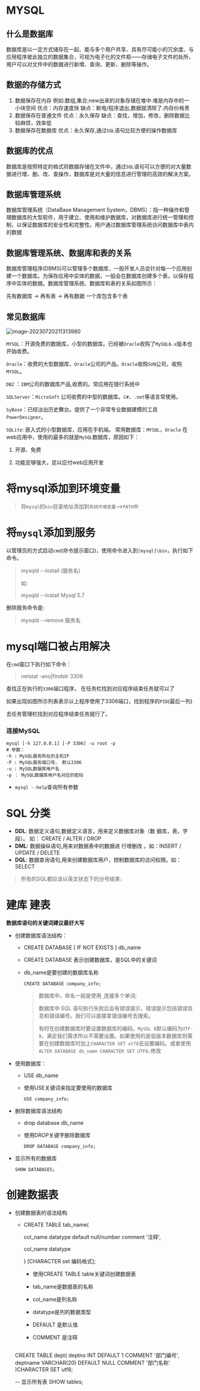 # MYSQL

## 什么是数据库

​	数据库是以一定方式储存在一起、能与多个用户共享、具有尽可能小的冗余度、与应用程序彼此独立的数据集合，可视为电子化的文件柜——存储电子文件的处所，用户可以对文件中的数据进行新增、查询、更新、删除等操作。

## 数据的存储方式

1. 数据保存在内存
   例如:数组,集合;new出来的对象存储在堆中.堆是内存中的一小块空间
   优点：内存速度快 缺点：断电/程序退出,数据就清除了.内存价格贵
2. 数据保存在普通文件 优点：永久保存 缺点：查找，增加，修改，删除数据比较麻烦，效率低
3. 数据保存在数据库 优点：永久保存,通过`SQL`语句比较方便的操作数据库

## 数据库的优点

数据库是按照特定的格式将数据存储在文件中，通过`SQL`语句可以方便的对大量数据进行增、删、改、查操作，数据库是对大量的信息进行管理的高效的解决方案。

## 数据库管理系统

数据库管理系统（DataBase Management System，DBMS）：指一种操作和管理数据库的大型软件，用于建立、使用和维护数据库，对数据库进行统一管理和控制，以保证数据库的安全性和完整性。用户通过数据库管理系统访问数据库中表内的数据

## 数据库管理系统、数据库和表的关系

数据库管理程序(DBMS)可以管理多个数据库，一般开发人员会针对每一个应用创建一个数据库。为保存应用中实体的数据，一般会在数据库创建多个表，以保存程序中实体的数据。数据库管理系统、数据库和表的关系如图所示：



先有数据库 → 再有表 → 再有数据 一个库包含多个表

## 常见数据库

![image-20230720211313980](C:\Users\26481\AppData\Roaming\Typora\typora-user-images\image-20230720211313980.png)

`MYSQL`：开源免费的数据库，小型的数据库。已经被`Oracle`收购了`MySQL6.x`版本也开始收费。 

`Oracle`：收费的大型数据库，`Oracle`公司的产品。`Oracle`收购`SUN`公司，收购`MYSQL`。 

`DB2` ：`IBM`公司的数据库产品,收费的。常应用在银行系统中

`SQLServer`：`MicroSoft` 公司收费的中型的数据库。`C#`、`.net`等语言常使用。

 `SyBase`：已经淡出历史舞台。提供了一个非常专业数据建模的工具`PowerDesigner`。 

`SQLite`: 嵌入式的小型数据库，应用在手机端。
常用数据库：`MYSQL`，`Oracle` 在web应用中，使用的最多的就是`MySQL`数据库，原因如下：

1. 开源、免费

2. 功能足够强大，足以应付web应用开发

   

# 将mysql添加到环境变量

> 将`mysql`的`bin`目录地址添加到`系统环境变量`-->`PATH`中

# 将`mysql`添加到服务

以管理员的方式启动`cmd`(命令提示窗口)，使用命令进入到`[mysql]\bin`，执行如下命令。

> mysqld --install (服务名)
>
> 如:
>
> mysqld --install Mysql 5.7

删除服务命令是:

> mysqld --remove 服务名

# mysql端口被占用解决

在`cmd`窗口下执行如下命令：

> netstat -ano|findstr 3306

查找正在执行的`3306`端口程序， 在任务栏找到对应程序结束任务就可以了

如果出现如图所示列表表示以上程序使用了3306端口，找到程序的`PID`(最后一列)

去任务管理栏找到对应程序结束任务就行了。



### 连接MySQL

```shell
mysql [-h 127.0.0.1] [-P 3306] -u root -p
# 参数：
-h : MySQL服务所在的主机IP
-P : MySQL服务端口号， 默认3306
-u : MySQL数据库用户名
-p ： MySQL数据库用户名对应的密码
```

- `mysql --help`查询所有参数

# SQL 分类

- **DDL**: 数据定义语句,数据定义语言，用来定义数据库对象（数 据库，表，字段）。 如： CREATE / ALTER / DROP
- **DML:** 数据操纵语句,用来对数据表中的数据进 行增删改 。如：INSERT / UPDATE / DELETE 
- **DQL**: 数据查询语句,用来创建数据库用户，控制数据库的访问权限。如：SELECT 

> 所有的SQL都应该以英文状态下的分号结束`;`

# 建库 建表

**数据库语句的关键词建议最好大写**

* 创建数据库语法结构：

  * CREATE DATABASE [ IF NOT EXISTS ] db_name 

  * CREATE DATABASE 表示创建数据库，是SQL中的关键词

  * db_name是要创建的数据库名称

    ```mysql
    CREATE DATABASE company_info;
    ```

    > 数据库中，命名一般是使用`_`连接多个单词;
    >
    > 数据库中 SQL 语句执行失败后会有错误提示，错误提示包括错误信息和错误编号。我们可以直接拿错误编号去搜索。
    >
    > 有时在创建数据库时要设置数据库的编码。`MySQL 8`默认编码为`UTF-8`，满足我们需求所以不需要设置。如果使用的是低版本数据库则需要在创建数据库时加上`CHARACTER SET utf8`去设置编码。或者使用`ALTER DATABASE db_name CHARACTER SET UTF8;`修改

* 使用数据库：

  * USE db_name

  * 使用USE关键词来指定要使用的数据库

    ```mysql
    USE company_info;
    ```

* 删除数据库语法结构

  * drop database db_name

  * 使用DROP关键字删除数据库

    ```mysql
    DROP DATABASE company_info;
    ```

* 显示所有的数据库

  ```shell
  SHOW DATABASES;
  ```

  

# 创建数据表

* 创建数据表的语法结构

  * CREATE TABLE tab_name(

    col_name datatype default null/number comment '注释',

    col_name datatype

    ) [CHARACTER set 编码格式];

    * 使用CREATE TABLE table关键词创建数据表

    * tab_name是数据表的名称

    * col_name是列名称

    * datatype是列的数据类型

    * DEFAULT 是默认值

    * COMMENT 是注释


    ```mysql
  CREATE TABLE dept(
  deptno INT DEFAULT 1 COMMENT '部门编号',
  deptname VARCHAR(20) DEFAULT NULL COMMENT '部门名称'
  )CHARACTER SET utf8;

  -- 显示所有表
  SHOW tables;
    ```

​    